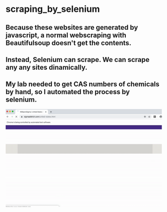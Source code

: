 # scraping_by_selenium

## Because these websites are generated by javascript, a normal webscraping with Beautifulsoup doesn't get the contents.
## Instead, Selenium can scrape. We can scrape any any sites dinamically.
## My lab needed to get CAS numbers of chemicals by hand, so I automated the process by selenium.


![selenium_scraping](selenium_scraping.gif)
